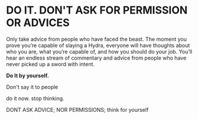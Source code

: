 DO IT. DON'T ASK FOR PERMISSION OR ADVICES
===

Only take advice from people who have faced the beast. The moment you prove you’re capable of slaying a Hydra, everyone will have thoughts about who you are, what you’re capable of, and how you should do your job. You’ll hear an endless stream of commentary and advice from people who have never picked up a sword with intent. 

**Do It by yourself.**

Don't say it to people

do it now. stop thinking.

DONT ASK ADVICE; NOR PERMISSIONS; think for yourself